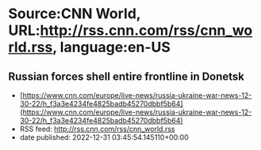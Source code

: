 # Source:CNN World, URL:http://rss.cnn.com/rss/cnn_world.rss, language:en-US

## Russian forces shell entire frontline in Donetsk
 - [https://www.cnn.com/europe/live-news/russia-ukraine-war-news-12-30-22/h_f3a3e4234fe4825badb45270dbbf5b64](https://www.cnn.com/europe/live-news/russia-ukraine-war-news-12-30-22/h_f3a3e4234fe4825badb45270dbbf5b64)
 - RSS feed: http://rss.cnn.com/rss/cnn_world.rss
 - date published: 2022-12-31 03:45:54.145110+00:00



